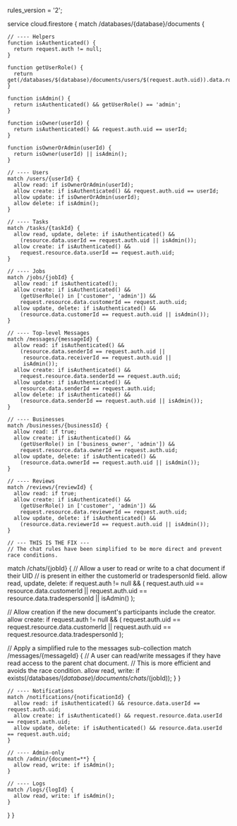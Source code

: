 rules_version = '2';

service cloud.firestore {
match /databases/{database}/documents {

    // ---- Helpers
    function isAuthenticated() {
      return request.auth != null;
    }

    function getUserRole() {
      return get(/databases/$(database)/documents/users/$(request.auth.uid)).data.role;
    }

    function isAdmin() {
      return isAuthenticated() && getUserRole() == 'admin';
    }

    function isOwner(userId) {
      return isAuthenticated() && request.auth.uid == userId;
    }

    function isOwnerOrAdmin(userId) {
      return isOwner(userId) || isAdmin();
    }

    // ---- Users
    match /users/{userId} {
      allow read: if isOwnerOrAdmin(userId);
      allow create: if isAuthenticated() && request.auth.uid == userId;
      allow update: if isOwnerOrAdmin(userId);
      allow delete: if isAdmin();
    }

    // ---- Tasks
    match /tasks/{taskId} {
      allow read, update, delete: if isAuthenticated() &&
        (resource.data.userId == request.auth.uid || isAdmin());
      allow create: if isAuthenticated() &&
        request.resource.data.userId == request.auth.uid;
    }

    // ---- Jobs
    match /jobs/{jobId} {
      allow read: if isAuthenticated();
      allow create: if isAuthenticated() &&
        (getUserRole() in ['customer', 'admin']) &&
        request.resource.data.customerId == request.auth.uid;
      allow update, delete: if isAuthenticated() &&
        (resource.data.customerId == request.auth.uid || isAdmin());
    }

    // ---- Top-level Messages
    match /messages/{messageId} {
      allow read: if isAuthenticated() &&
        (resource.data.senderId == request.auth.uid ||
         resource.data.receiverId == request.auth.uid ||
         isAdmin());
      allow create: if isAuthenticated() &&
        request.resource.data.senderId == request.auth.uid;
      allow update: if isAuthenticated() &&
        resource.data.senderId == request.auth.uid;
      allow delete: if isAuthenticated() &&
        (resource.data.senderId == request.auth.uid || isAdmin());
    }

    // ---- Businesses
    match /businesses/{businessId} {
      allow read: if true;
      allow create: if isAuthenticated() &&
        (getUserRole() in ['business_owner', 'admin']) &&
        request.resource.data.ownerId == request.auth.uid;
      allow update, delete: if isAuthenticated() &&
        (resource.data.ownerId == request.auth.uid || isAdmin());
    }

    // ---- Reviews
    match /reviews/{reviewId} {
      allow read: if true;
      allow create: if isAuthenticated() &&
        (getUserRole() in ['customer', 'admin']) &&
        request.resource.data.reviewerId == request.auth.uid;
      allow update, delete: if isAuthenticated() &&
        (resource.data.reviewerId == request.auth.uid || isAdmin());
    }

    // --- THIS IS THE FIX ---
    // The chat rules have been simplified to be more direct and prevent race conditions.

match /chats/{jobId} {
// Allow a user to read or write to a chat document if their UID
// is present in either the customerId or tradespersonId field.
allow read, update, delete: if request.auth != null && (
request.auth.uid == resource.data.customerId ||
request.auth.uid == resource.data.tradespersonId ||
isAdmin()
);

// Allow creation if the new document's participants include the creator.
allow create: if request.auth != null && (
request.auth.uid == request.resource.data.customerId ||
request.auth.uid == request.resource.data.tradespersonId
);

// Apply a simplified rule to the messages sub-collection
match /messages/{messageId} {
// A user can read/write messages if they have read access to the parent chat document.
// This is more efficient and avoids the race condition.
allow read, write: if exists(/databases/$(database)/documents/chats/$(jobId));
}
}

    // ---- Notifications
    match /notifications/{notificationId} {
      allow read: if isAuthenticated() && resource.data.userId == request.auth.uid;
      allow create: if isAuthenticated() && request.resource.data.userId == request.auth.uid;
      allow update, delete: if isAuthenticated() && resource.data.userId == request.auth.uid;
    }

    // ---- Admin-only
    match /admin/{document=**} {
      allow read, write: if isAdmin();
    }

    // ---- Logs
    match /logs/{logId} {
      allow read, write: if isAdmin();
    }

}
}
